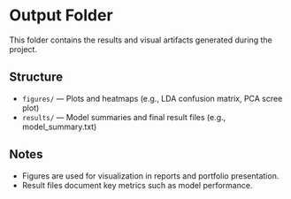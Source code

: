 # Output Folder

This folder contains the results and visual artifacts generated during the project.

## Structure
- `figures/` — Plots and heatmaps (e.g., LDA confusion matrix, PCA scree plot)
- `results/` — Model summaries and final result files (e.g., model_summary.txt)

## Notes
- Figures are used for visualization in reports and portfolio presentation.
- Result files document key metrics such as model performance.
